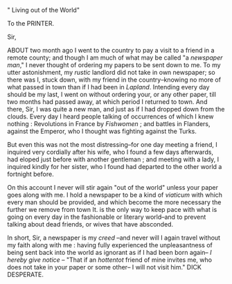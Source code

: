 " Living out of the World"To the PRINTER.Sir,ABOUT  two month ago I went to the country to pay a visit to a friend in a remote county; and though I am much of what may be called "a *newspaper man*," I never thought of ordering my papers to be sent down to me. To my utter astonishment, my *rustic*  landlord did not take in own newspaper; so there was I, stuck down, with my friend in the country–knowing no more of what passed in town than if I had been in *Lapland*. Intending every day should be my last, I went on without ordering your, or any other paper, till two months had passed away, at which period I returned to town. And there, Sir, I was quite a new man, and just as if I had dropped down from the clouds. Every day I heard people talking of occurrences of which I knew nothing : Revolutions in France by *Fishwomen*  ; and battles in Flanders, against the Emperor, who I thought was fighting against the Turks.But even this was not the most distressing–for one day meeting a friend, I inquired very cordially after his wife, who I found a few days afterwards, had eloped just before with another gentleman ; and meeting with a lady, I inquired kindly for her sister, who I found had departed to the other world a fortnight before.On this account I never will stir again "out of the world" unless your paper goes along with me. I hold a newspaper to be a kind of *viaticum*  with which every man should be provided, and which become the more necessary the further we remove from town It. is the only way to keep pace with what is going on every day in the fashionable or literary world–and to prevent talking about dead friends, or wives that have absconded.In short, Sir, a newspaper is my *creed* –and never will I again travel without my faith along with me : having fully experienced the unpleasantness of being sent back into the world as ignorant as if I had been born again– *I hereby give notice* – "That if an *hottentot*  friend of mine invites me, who does not take in your paper or some other– I will not visit him." DICK DESPERATE.
